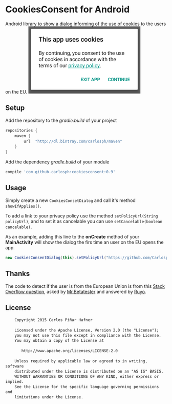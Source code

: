 # CookiesConsent for Android

Android library to show a dialog informing of the use of cookies to the users on the EU.
![Screenshot of the dialog](screenshot.png)

## Setup

Add the repository to the *gradle.build* of your project

```groovy
repositories {
    maven {
        url  "http://dl.bintray.com/carlosph/maven" 
    }
}
```
Add the dependency *gradle.build* of your module
```groovy
compile 'com.github.carlosph:cookiesconsent:0.9'
```

## Usage

Simply create a new ```CookiesConsetDialog``` and call it's method ```showIfApplies()```.

To add a link to your privacy policy use the method ```setPolicyUrl(String policyUrl)```, and to set it as cancelable you can use ```setCancelable(boolean cancelable)```.

As an example, adding this line to the **onCreate** method of your **MainActivity** will show the dialog the firs time an user on the EU opens the app.
```java
new CookiesConsentDialog(this).setPolicyUrl("https://github.com/Carlosph/CookiesConsent").showIfApplies();
```

## Thanks

The code to detect if the user is from the European Union is from this [Stack Overflow question](http://stackoverflow.com/questions/31739347/android-eu-cookie-law), asked by [Mr.Betatester](http://stackoverflow.com/users/2235837/mr-betatester) and answered by [Ruyo](http://stackoverflow.com/users/5240952/ruyo).

## License

```
    Copyright 2015 Carlos Piñar Hafner

    Licensed under the Apache License, Version 2.0 (the "License");
    you may not use this file except in compliance with the License.
    You may obtain a copy of the License at

       http://www.apache.org/licenses/LICENSE-2.0

    Unless required by applicable law or agreed to in writing, software
    distributed under the License is distributed on an "AS IS" BASIS,
    WITHOUT WARRANTIES OR CONDITIONS OF ANY KIND, either express or implied.
    See the License for the specific language governing permissions and
    limitations under the License.
    
```
